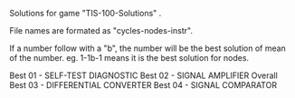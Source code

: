 Solutions for game "TIS-100-Solutions" .

File names are formated as "cycles-nodes-instr".

If a number follow with a "b", the number will be the best solution of mean of the number. eg. 1-1b-1 means it is the best solution for nodes.


Best 01 - SELF-TEST DIAGNOSTIC
Best 02 - SIGNAL AMPLIFIER
Overall Best 03 - DIFFERENTIAL CONVERTER
Best 04 - SIGNAL COMPARATOR
